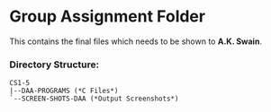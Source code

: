 # Group Assignment Folder
This contains the final files which needs to be shown to **A.K. Swain**.

### Directory Structure:
```
CS1-5
|--DAA-PROGRAMS (*C Files*)
`--SCREEN-SHOTS-DAA (*Output Screenshots*)
```
